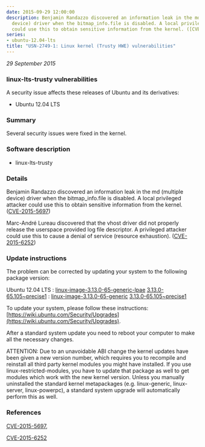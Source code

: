 ```yaml
---
date: 2015-09-29 12:00:00
description: Benjamin Randazzo discovered an information leak in the md (multiple
  device) driver when the bitmap_info.file is disabled. A local privileged attacker
  could use this to obtain sensitive information from the kernel. ([CVE-2015-5697](http://people.ubuntu.com/~ubuntu-security/cve/CVE-2015-5697))
series:
- ubuntu-12.04-lts
title: "USN-2749-1: Linux kernel (Trusty HWE) vulnerabilities"
---
```


*29 September 2015*

### linux-lts-trusty vulnerabilities

A security issue affects these releases of Ubuntu and its derivatives:

* Ubuntu 12.04 LTS

### Summary

Several security issues were fixed in the kernel. 

### Software description

* linux-lts-trusty 

### Details

Benjamin Randazzo discovered an information leak in the md (multiple device) driver when the bitmap_info.file is disabled. A local privileged attacker could use this to obtain sensitive information from the kernel. ([CVE-2015-5697](http://people.ubuntu.com/~ubuntu-security/cve/CVE-2015-5697))

Marc-André Lureau discovered that the vhost driver did not properly release the userspace provided log file descriptor. A privileged attacker could use this to cause a denial of service (resource exhaustion). ([CVE-2015-6252](http://people.ubuntu.com/~ubuntu-security/cve/CVE-2015-6252)) 

### Update instructions

The problem can be corrected by updating your system to the following package version:

Ubuntu 12.04 LTS
 : [linux-image-3.13.0-65-generic-lpae](https://launchpad.net/ubuntu/+source/linux-lts-trusty) <span> [3.13.0-65.105~precise1](https://launchpad.net/ubuntu/+source/linux-lts-trusty/3.13.0-65.105~precise1) </span> 
 : [linux-image-3.13.0-65-generic](https://launchpad.net/ubuntu/+source/linux-lts-trusty) <span> [3.13.0-65.105~precise1](https://launchpad.net/ubuntu/+source/linux-lts-trusty/3.13.0-65.105~precise1) </span> 

To update your system, please follow these instructions: [https://wiki.ubuntu.com/Security/Upgrades](https://wiki.ubuntu.com/Security/Upgrades).

After a standard system update you need to reboot your computer to make all the necessary changes.

ATTENTION: Due to an unavoidable ABI change the kernel updates have been given a new version number, which requires you to recompile and reinstall all third party kernel modules you might have installed. If you use linux-restricted-modules, you have to update that package as well to get modules which work with the new kernel version. Unless you manually uninstalled the standard kernel metapackages (e.g. linux-generic, linux-server, linux-powerpc), a standard system upgrade will automatically perform this as well. 

### References

 
 [CVE-2015-5697](http://people.ubuntu.com/~ubuntu-security/cve/CVE-2015-5697), 

 [CVE-2015-6252](http://people.ubuntu.com/~ubuntu-security/cve/CVE-2015-6252)